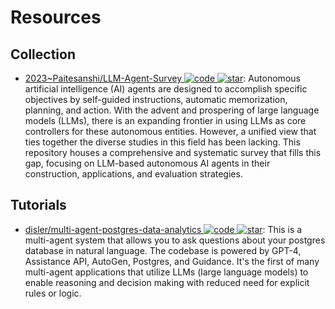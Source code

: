 # Resources

## Collection

- [2023~Paitesanshi/LLM-Agent-Survey ![code](https://ng-tech.icu/assets/code.svg) ![star](https://img.shields.io/github/stars/Paitesanshi/LLM-Agent-Survey)](https://github.com/Paitesanshi/LLM-Agent-Survey): Autonomous artificial intelligence (AI) agents are designed to accomplish specific objectives by self-guided instructions, automatic memorization, planning, and action. With the advent and prospering of large language models (LLMs), there is an expanding frontier in using LLMs as core controllers for these autonomous entities. However, a unified view that ties together the diverse studies in this field has been lacking. This repository houses a comprehensive and systematic survey that fills this gap, focusing on LLM-based autonomous AI agents in their construction, applications, and evaluation strategies.

## Tutorials

- [disler/multi-agent-postgres-data-analytics ![code](https://ng-tech.icu/assets/code.svg) ![star](https://img.shields.io/github/stars/disler/multi-agent-postgres-data-analytics)](https://github.com/disler/multi-agent-postgres-data-analytics): This is a multi-agent system that allows you to ask questions about your postgres database in natural language. The codebase is powered by GPT-4, Assistance API, AutoGen, Postgres, and Guidance. It's the first of many multi-agent applications that utilize LLMs (large language models) to enable reasoning and decision making with reduced need for explicit rules or logic.
